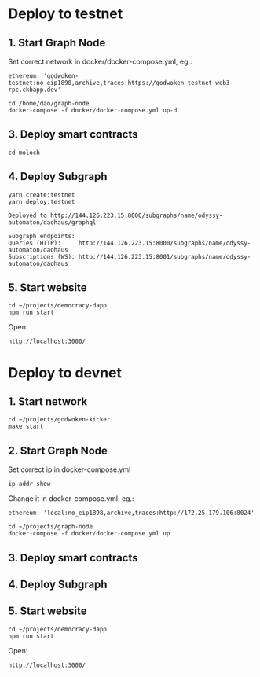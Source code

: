 # Deploy to testnet

## 1. Start Graph Node

Set correct network in docker/docker-compose.yml, eg.:
```
ethereum: 'godwoken-testnet:no_eip1898,archive,traces:https://godwoken-testnet-web3-rpc.ckbapp.dev'
```

```
cd /home/dao/graph-node
docker-compose -f docker/docker-compose.yml up-d
```

## 3. Deploy smart contracts

```
cd moloch

```

## 4. Deploy Subgraph

```
yarn create:testnet
yarn deploy:testnet
```

```
Deployed to http://144.126.223.15:8000/subgraphs/name/odyssy-automaton/daohaus/graphql

Subgraph endpoints:
Queries (HTTP):     http://144.126.223.15:8000/subgraphs/name/odyssy-automaton/daohaus
Subscriptions (WS): http://144.126.223.15:8001/subgraphs/name/odyssy-automaton/daohaus
```

## 5. Start website

```
cd ~/projects/democracy-dapp
npm run start
```

Open:
```
http://localhost:3000/
```

# Deploy to devnet

## 1. Start network

```
cd ~/projects/godwoken-kicker
make start
```

## 2. Start Graph Node

Set correct ip in docker-compose.yml
```
ip addr show
```

Change it in docker-compose.yml, eg.:
```
ethereum: 'local:no_eip1898,archive,traces:http://172.25.179.106:8024'
```

```
cd ~/projects/graph-node
docker-compose -f docker/docker-compose.yml up
```

## 3. Deploy smart contracts

## 4. Deploy Subgraph

## 5. Start website

```
cd ~/projects/democracy-dapp
npm run start
```

Open:
```
http://localhost:3000/
```